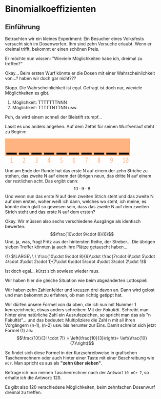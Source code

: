 # Binomialkoeffizienten
## Einführung
Betrachten wir ein kleines Experiment: Ein Besucher eines Volksfests versucht sich im Dosenwerfen. Ihm sind zehn Versuche erlaubt. Wenn er dreimal trifft, bekommt er einen schönen Preis.

Er möchte nun wissen: "Wieviele Möglichkeiten habe ich, dreimal zu treffen?"

Okay...
Beim ersten Wurf könnte er die Dosen mit einer Wahrscheinlichkeit von...? haben wir doch gar nicht???

Stopp. Die Wahrscheinlichkeit ist egal. Gefragt ist doch nur, wieviele Möglichkeiten es gibt.

1. Möglichkeit: TTTTTTTNNN
2. Möglichkeit: TTTTTNTTNN
usw.

Puh, da wird einem schnell der Bleistift stumpf&hellip;

Lasst es uns anders angehen.
Auf dem Zettel für seinen Wurfverlauf steht zu Beginn:

![10 Striche](https://github.com/DGrothe-PhD/lerntools/blob/main/Mathematics/Stoffsammlung/assets/10Striche.png)

Und am Ende der Runde hat das erste N auf einem der zehn Striche zu stehen, das zweite N auf einem der übrigen neun, das dritte N auf einem der restlichen acht.
Das ergibt dann:
$$10\cdot 9\cdot 8$$
Und wenn nun das erste N auf dem zweiten Strich steht und das zweite N auf dem ersten, woher weiß ich dann, welches wo steht, ich meine, es könnte doch glatt so gewesen sein, dass das zweite N auf dem zweiten Strich steht und das erste N auf dem ersten?

Okay.  Wir müssen also sechs verschiedene Ausgänge als identisch bewerten.
$$\frac{10\cdot 9\cdot 8}{6}$$
Und, ja, was, fragt Fritz aus der hintersten Reihe, der Streber... Die übrigen sieben Treffer könnten ja auch ihre Plätze getauscht haben...

(1)    $\LARGE\ \ \ \frac{10\cdot 9\cdot 8}{6}\cdot \frac{7\cdot 6\cdot 5\cdot 4\cdot 3\cdot 2\cdot 1}{7\cdot 6\cdot 5\cdot 4\cdot 3\cdot 2\cdot 1}$


Ist doch egal&hellip; kürzt sich sowieso wieder raus.

Wir haben hier die gleiche Situation wie beim abgeänderten Lottospiel:

Wir haben zehn Zahlenfelder und kreuzen drei davon an. Dann wird gelost und man bekommt zu erfahren, ob man richtig getippt hat.

Wir dürfen unsere Formel von da oben, die ich nun mit Nummer 1 kennzeichnete, etwas anders schreiben: Mit der *Fakultät*. Schreibt man hinter eine natürliche Zahl ein Ausrufezeichen, so spricht man das als "n Fakultät"... und das bedeutet: Multipliziere die Zahl n mit all ihren Vorgängern (n-1), (n-2) usw. bis herunter zur Eins. Damit schreibt sich jetzt Formel (1) als:
$$\frac{10!}{3! \cdot 7!}  = \left(\frac{10}{3}\right)= \left(\frac{10}{7}\right)$$

So findet sich diese Formel in der Kurzschreibweise in grafischen Taschenrechnern oder auch hinter einer Taste mit einer Beschreibung wie `nCr`.
Man spricht es aus als **"zehn über sieben"**.

Befrage ich nun meinen Taschenrechner nach der Antwort `10 nCr 7`, so erhalte ich die Antwort: 120.

Es gibt also 120 verschiedene Möglichkeiten, beim zehnfachen Dosenwurf dreimal zu treffen.
